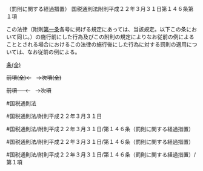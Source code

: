 （罰則に関する経過措置）
国税通則法附則平成２２年３月３１日第１４６条第１項

この法律（附則[第一条](国税通則法＿＿＿＿附則平成２２年３月３１日第１条第１項)各号に掲げる規定にあっては、当該規定。以下この条において同じ。）の施行前にした行為及びこの附則の規定によりなお従前の例によることとされる場合におけるこの法律の施行後にした行為に対する罰則の適用については、なお従前の例による。

[条(全)](国税通則法＿＿＿＿附則平成２２年３月３１日第１４６条_.md)

~~前項(全)←~~　~~→次項(全)~~

~~前項 　 ←~~　~~→次項~~



#国税通則法

#国税通則法/附則平成２２年３月３１日

#国税通則法/附則平成２２年３月３１日/第１４６条（罰則に関する経過措置）

#国税通則法/附則平成２２年３月３１日/第１４６条（罰則に関する経過措置）

#国税通則法/附則平成２２年３月３１日/第１４６条（罰則に関する経過措置）/第１項

